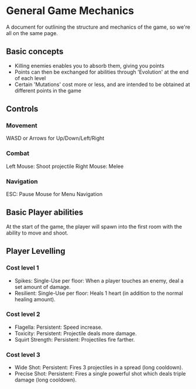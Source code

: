 # General Game Mechanics

A document for outlining the structure and mechanics of the game, so we're all on the same page.

## Basic concepts
* Killing enemies enables you to absorb them, giving you points
* Points can then be exchanged for abilities through 'Evolution' at the end of each level
* Certain 'Mutations' cost more or less, and are intended to be obtained at different points in the game
## Controls
### Movement
WASD or Arrows for Up/Down/Left/Right

### Combat
Left Mouse: Shoot projectile
Right Mouse: Melee

### Navigation
ESC: Pause
Mouse for Menu Navigation

## Basic Player abilities
At the start of the game, the player will spawn into the first room with the ability to move and shoot.

## Player Levelling
### Cost level 1
* Spikes: Single-Use per floor: When a player touches an enemy, deal a set amount of damage.
* Resilient: Single-Use per floor: Heals 1 heart (in addition to the normal healing amount).
### Cost level 2
* Flagella: Persistent: Speed increase.
* Toxicity: Persistent: Projectile deals more damage.
* Squirt Strength: Persistent: Projectiles fire farther.
### Cost level 3
* Wide Shot: Persistent: Fires 3 projectiles in a spread (long cooldown).
* Precise Shot: Persistent: Fires a single powerful shot which deals triple damage (long cooldown).
